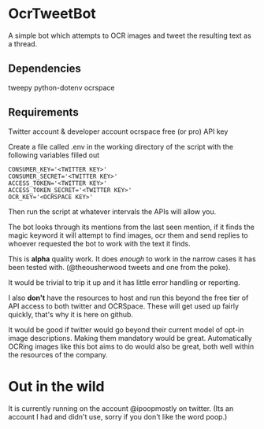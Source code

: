 # OcrTweetBot

A simple bot which attempts to OCR images and tweet the resulting text as a thread.

## Dependencies
tweepy
python-dotenv
ocrspace

## Requirements
Twitter account & developer account
ocrspace free (or pro) API key

Create a file called .env in the working directory of the script with the following variables filled out

````
CONSUMER_KEY='<TWITTER KEY>'
CONSUMER_SECRET='<TWITTER KEY>'
ACCESS_TOKEN='<TWITTER KEY>'
ACCESS_TOKEN_SECRET='<TWITTER KEY>'
OCR_KEY='<OCRSPACE KEY>'
````

Then run the script at whatever intervals the APIs will allow you.

The bot looks through its mentions from the last seen mention, if it finds the magic keyword it will attempt to find images, ocr them and send replies to whoever requested the bot to work with the text it finds.

This is **alpha** quality work. It does *enough* to work in the narrow cases it has been tested with. (@theousherwood tweets and one from the poke).

It would be trivial to trip it up and it has little error handling or reporting.

I also **don't** have the resources to host and run this beyond the free tier of API access to both twitter and OCRSpace. These will get used up fairly quickly, that's why it is here on github. 

It would be good if twitter would go beyond their current model of opt-in image descriptions. Making them mandatory would be great. Automatically OCRing images like this bot aims to do would also be great, both well within the resources of the company.

# Out in the wild

It is currently running on the account @ipoopmostly on twitter. (Its an account I had and didn't use, sorry if you don't like the word poop.)

